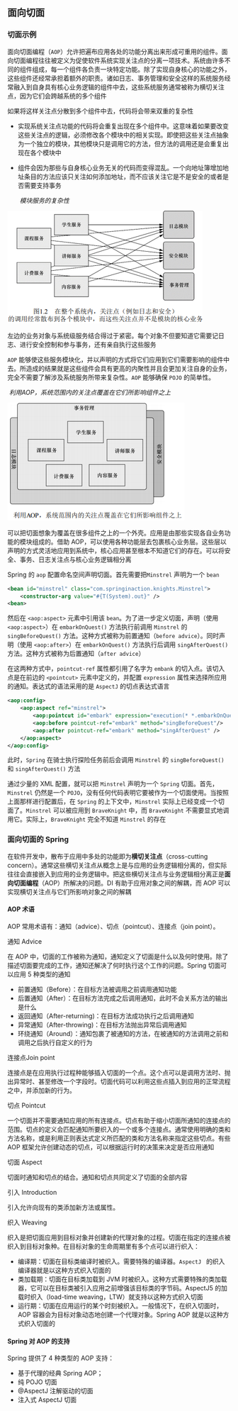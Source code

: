 ## 面向切面

### 切面示例

面向切面编程（`AOP`）允许把遍布应用各处的功能分离出来形成可重用的组件。面向切面编程往往被定义为促使软件系统实现关注点的分离一项技术。系统由许多不同的组件组成，每一个组件各负责一块特定功能。除了实现自身核心的功能之外，这些组件还经常承担着额外的职责。诸如日志、事务管理和安全这样的系统服务经常融入到自身具有核心业务逻辑的组件中去，这些系统服务通常被称为横切关注点，因为它们会跨越系统的多个组件

如果将这样关注点分散到多个组件中去，代码将会带来双重的复杂性

* 实现系统关注点功能的代码将会重复出现在多个组件中。这意味着如果要改变这些关注点的逻辑，必须修改各个模块中的相关实现。即使把这些关注点抽象为一个独立的模块，其他模块只是调用它的方法，但方法的调用还是会重复出现在各个模块中

* 组件会因为那些与自身核心业务无关的代码而变得混乱。一个向地址簿增加地址条目的方法应该只关注如何添加地址，而不应该关注它是不是安全的或者是否需要支持事务

  ​							*模块服务的复杂性*

![](Images/模块复杂性.png)

左边的业务对象与系统级服务结合得过于紧密。每个对象不但要知道它需要记日志、进行安全控制和参与事务，还有亲自执行这些服务

`AOP` 能够使这些服务模块化，并以声明的方式将它们应用到它们需要影响的组件中去。所造成的结果就是这些组件会具有更高的内聚性并且会更加关注自身的业务，完全不需要了解涉及系统服务所带来复杂性。`AOP` 能够确保 `POJO` 的简单性。

​				*利用AOP，系统范围内的关注点覆盖在它们所影响组件之上*

![](Images/利用AOP降低复杂.png)

可以把切面想象为覆盖在很多组件之上的一个外壳。应用是由那些实现各自业务功能的模块组成的。借助 AOP，可以使用各种功能层去包裹核心业务层。这些层以声明的方式灵活地应用到系统中，核心应用甚至根本不知道它们的存在。可以将安全、事务、日志关注点与核心业务逻辑相分离

Spring 的 `aop` 配置命名空间声明切面。首先需要把`Minstrel` 声明为一个 `bean`

```xml
<bean id="minstrel" class="com.springinaction.knights.Minstrel">
	<constructor-arg value="#{T(System).out}" />
<bean>
```

然后在 `<aop:aspect>` 元素中引用该 `bean`。为了进一步定义切面，声明（使用 `<aop:aspect>`）在 `embarkOnQuest()` 方法执行前调用 `Minstrel` 的 `singBeforeQuest()` 方法。这种方式被称为前置通知（`before advice`）。同时声明（使用 `<aop:after>`）在 `embarkOnQuest()` 方法执行后调用 `singAfterQuest()` 方法。这种方式被称为后置通知（`after advice`）

在这两种方式中，`pointcut-ref` 属性都引用了名字为 `embank` 的切入点。该切入点是在前边的 `<pointcut>` 元素中定义的，并配置 `expression` 属性来选择所应用的通知。表达式的语法采用的是 `AspectJ` 的切点表达式语言

```xml
<aop:config>
	<aop:aspect ref="minstrel">
		<aop:pointcut id="embark" expression="execution(* *.embarkOnQuest(...)) "/>
		<aop:before pointcut-ref="embark" method="singBeforeQuest"/>
		<aop:after pointcut-ref="embark" method="singAfterQuest" />
    </aop:aspect>
</aop:config>
```

此时，`Spring` 在骑士执行探险任务前后会调用 `Minstrel` 的 `singBeforeQuest()` 和 `singAfterQuest()` 方法

通过少量的 XML 配置，就可以把 `Minstrel` 声明为一个 `Spring` 切面。首先，`Minstrel` 仍然是一个 `POJO`，没有任何代码表明它要被作为一个切面使用。当按照上面那样进行配置后，在 `Spring` 的上下文中，`Minstrel` 实际上已经变成一个切面了。`Minstrel` 可以被应用到 `BraveKnight` 中，而 `BraveKnight` 不需要显式地调用它。实际上，`BraveKnight` 完全不知道 `Minstrel` 的存在

### 面向切面的 Spring

在软件开发中，散布于应用中多处的功能即为**横切关注点**（cross-cutting concern）。通常这些横切关注点从概念上是与应用的业务逻辑相分离的，但实际往往会直接嵌入到应用的业务逻辑中。把这些横切关注点与业务逻辑相分离正是**面向切面编程**（AOP）所解决的问题。DI 有助于应用对象之间的解耦，而 AOP 可以实现横切关注点与它们所影响对象之间的解耦

#### AOP 术语

AOP 常用术语有：通知（advice）、切点（pointcut）、连接点（join point）。

通知 Advice

在 AOP 中，切面的工作被称为通知，通知定义了切面是什么以及何时使用。除了描述切面要完成的工作，通知还解决了何时执行这个工作的问题。Spring 切面可以应用 5 种类型的通知

* 前置通知（Before）：在目标方法被调用之前调用通知功能
* 后置通知（After）：在目标方法完成之后调用通知，此时不会关系方法的输出是什么
* 返回通知（After-returning)：在目标方法成功执行之后调用通知
* 异常通知（After-throwing)：在目标方法抛出异常后调用通知
* 环绕通知（Around）：通知包裹了被通知的方法，在被通知的方法调用之前和调用之后执行自定义的行为

连接点Join point

连接点是在应用执行过程种能够插入切面的一个点。这个点可以是调用方法时、抛出异常时、甚至修改一个字段时。切面代码可以利用这些点插入到应用的正常流程之中，并添加新的行为。

切点 Pointcut

一个切面并不需要通知应用的所有连接点。切点有助于缩小切面所通知的连接点的范围。切点的定义会匹配通知所要织入的一个或多个连接点。通常使用明确的类和方法名称，或是利用正则表达式定义所匹配的类和方法名称来指定这些切点。有些 AOP 框架允许创建动态的切点，可以根据运行时的决策来决定是否应用通知

切面 Aspect

切面时通知和切点的结合。通知和切点共同定义了切面的全部内容

引入 Introduction

引入允许向现有的类添加新方法或属性。

织入 Weaving

织入是把切面应用到目标对象并创建新的代理对象的过程。切面在指定的连接点被织入到目标对象种。在目标对象的生命周期里有多个点可以进行织入：

* 编译期：切面在目标类编译时被织入。需要特殊的编译器。`AspectJ ` 的织入编译器就是以这种方式织入切面的
* 类加载期：切面在目标类加载到 JVM 时被织入。这种方式需要特殊的类加载器，它可以在目标类被引入应用之前增强该目标类的字节码。AspectJ5 的加载时织入（load-time weaving，LTW）就支持以这种方式织入切面
* 运行期：切面在应用运行的某个时刻被织入。一般情况下，在织入切面时，AOP 容器会为目标对象动态地创建一个代理对象。Spring AOP 就是以这种方式织入切面的

#### Spring 对 AOP 的支持

Spring 提供了 4 种类型的 AOP 支持：

* 基于代理的经典 Spring AOP；
* 纯 POJO 切面
* @AspectJ 注解驱动的切面
* 注入式 AspectJ 切面



